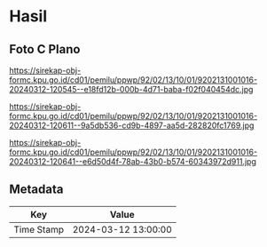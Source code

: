 # Hasil

## Foto C Plano

https://sirekap-obj-formc.kpu.go.id/cd01/pemilu/ppwp/92/02/13/10/01/9202131001016-20240312-120545--e18fd12b-000b-4d71-baba-f02f040454dc.jpg

https://sirekap-obj-formc.kpu.go.id/cd01/pemilu/ppwp/92/02/13/10/01/9202131001016-20240312-120611--9a5db536-cd9b-4897-aa5d-282820fc1769.jpg

https://sirekap-obj-formc.kpu.go.id/cd01/pemilu/ppwp/92/02/13/10/01/9202131001016-20240312-120641--e6d50d4f-78ab-43b0-b574-60343972d911.jpg


## Metadata

| Key        | Value               |
| ---------- | ------------------- |
| Time Stamp | 2024-03-12 13:00:00 |



